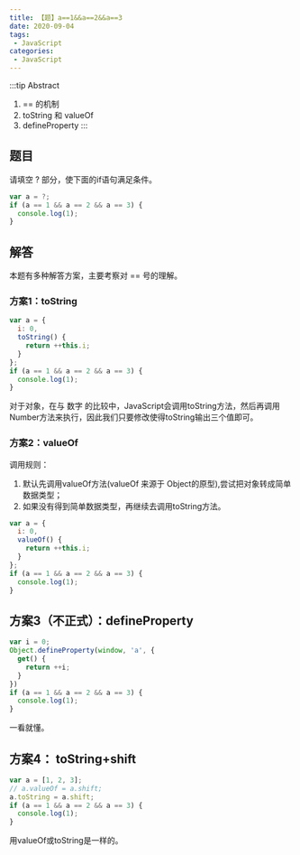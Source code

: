 ```yaml
---
title: 【题】a==1&&a==2&&a==3
date: 2020-09-04
tags:
 - JavaScript
categories: 
 - JavaScript
---
```

:::tip Abstract
1. == 的机制
2. toString 和 valueOf
3. defineProperty
:::

<!-- more -->

## 题目

请填空 ? 部分，使下面的if语句满足条件。

```javascript
var a = ?;
if (a == 1 && a == 2 && a == 3) {
  console.log(1);
}
```

## 解答

本题有多种解答方案，主要考察对 == 号的理解。

### 方案1：toString

```javascript
var a = {
  i: 0,
  toString() {
    return ++this.i;
  }
};
if (a == 1 && a == 2 && a == 3) {
  console.log(1);
}
```

对于对象，在与 数字 的比较中，JavaScript会调用toString方法，然后再调用Number方法来执行，因此我们只要修改使得toString输出三个值即可。

### 方案2：valueOf

调用规则：    

1. 默认先调用valueOf方法(valueOf 来源于 Object的原型),尝试把对象转成简单数据类型；
2. 如果没有得到简单数据类型，再继续去调用toString方法。

```javascript
var a = {
  i: 0,
  valueOf() {
    return ++this.i;
  }
};
if (a == 1 && a == 2 && a == 3) {
  console.log(1);
}
```

## 方案3（不正式）：defineProperty

```javascript
var i = 0;
Object.defineProperty(window, 'a', {
  get() {
    return ++i;
  }
})
if (a == 1 && a == 2 && a == 3) {
  console.log(1);
}
```

一看就懂。

## 方案4： toString+shift

```javascript
var a = [1, 2, 3];
// a.valueOf = a.shift;
a.toString = a.shift;
if (a == 1 && a == 2 && a == 3) {
  console.log(1);
}
```

用valueOf或toString是一样的。

 
